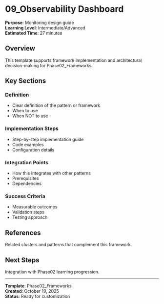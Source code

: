 # 09_Observability Dashboard

**Purpose**: Monitoring design guide  
**Learning Level**: Intermediate/Advanced  
**Estimated Time**: 27 minutes

## Overview

This template supports framework implementation and architectural decision-making for Phase02_Frameworks.

## Key Sections

### Definition
- Clear definition of the pattern or framework
- When to use
- When NOT to use

### Implementation Steps
- Step-by-step implementation guide
- Code examples
- Configuration details

### Integration Points
- How this integrates with other patterns
- Prerequisites
- Dependencies

### Success Criteria
- Measurable outcomes
- Validation steps
- Testing approach

## References

Related clusters and patterns that complement this framework.

## Next Steps

Integration with Phase02 learning progression.

---

**Template**: Phase02_Frameworks  
**Created**: October 19, 2025  
**Status**: Ready for customization
